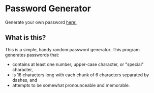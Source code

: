 # Password Generator

Generate your own password [here!](https://piano-miles.github.io/password-generator/)

## What is this?

This is a simple, handy random password generator.
This program generates passwords that:

- contains at least one number, upper-case character, or "special" character,
- is 18 characters long with each chunk of 6 characters separated by dashes, and
- attempts to be somewhat pronounceable and memorable.
